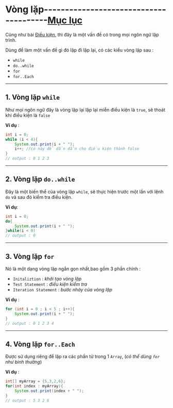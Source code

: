# Vòng lặp---------------------------------------[Mục lục](https://github.com/Zenfection/Java)

Cũng như bài [Điều kiện](https://github.com/Zenfection/Java/blob/master/Java%20Basic/7.Dieukien.md), thì đây là một vấn đề có trong mọi ngôn ngữ lập trình.

Dùng để làm một vấn đề gì đó lặp đi lặp lại, có các kiểu vòng lặp sau :

- `while`
- `do..while`
- `for`
- `for..Each`

---

## 1. Vòng lặp `while`

Như mọi ngôn ngữ đây là vòng lặp lại lặp lại miễn điều kiện là `true`, sẽ thoát khi điều kiện là `false`

**Ví dụ** : 

```java
int i = 0;
while (i < 4){
    System.out.print(i + " ");
    i++; //có này để dần dẫn cho điều kiện thành false
}
// output : 0 1 2 3
```

---

## 2. Vòng lặp `do..while`

Đây là một biến thể của vòng lặp `while`, sẽ thực hiện trước một lần với lệnh `do` và sau đó kiểm tra điều kiện.

**Ví dụ**: 

```java
int i = 0; 
do{
    System.out.print(i + " ");
}while(i < 0)
// output : 0
```

---

## 3. Vòng lặp `for`

Nó là một dạng vòng lặp ngắn gọn nhất,bao gồm 3 phần chính :

- `Initaliztion` : *khởi tạo vòng lặp*
- `Test Statement` : *điều kiện kiểm tra*
- `Iteration Statement` : *bước nhảy của vòng lặp*

**Ví dụ** : 

```java
for (int i = 0 ; i < 5 ; i++){
    System.out.print(i + " ");
}
// output : 0 1 2 3 4
```

---

## 4. Vòng lặp `for..Each`

Được sử dụng riêng để lặp ra các phần tử trong 1 `Array`, (*có thể dùng `for` như bình thường*)

**Ví dụ** :

```java
int[] myArray = {5,3,2,6};
for(int index : myArray){
    System.out.print(index + " ");
}
// output : 5 3 2 6
```
